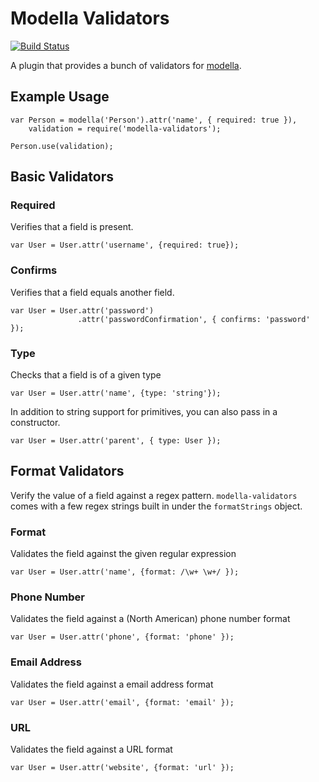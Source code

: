 # Modella Validators
[![Build Status](https://secure.travis-ci.org/modella/validators.png?branch=master)](http://travis-ci.org/modella/validators)

A plugin that provides a bunch of validators for
[modella](https://github.com/modella/modella).

## Example Usage

    var Person = modella('Person').attr('name', { required: true }),
        validation = require('modella-validators');
        
    Person.use(validation);
    

## Basic Validators

### Required

Verifies that a field is present.

    var User = User.attr('username', {required: true});

### Confirms

Verifies that a field equals another field.

    var User = User.attr('password')
                   .attr('passwordConfirmation', { confirms: 'password' });

### Type

Checks that a field is of a given type

    var User = User.attr('name', {type: 'string'});

In addition to string support for primitives, you can also pass in a
constructor.

    var User = User.attr('parent', { type: User });

## Format Validators

Verify the value of a field against a regex pattern. `modella-validators`
comes with a few regex strings built in under the `formatStrings`
object.

### Format

Validates the field against the given regular expression

    var User = User.attr('name', {format: /\w+ \w+/ });

### Phone Number

Validates the field against a (North American) phone number format

    var User = User.attr('phone', {format: 'phone' });


### Email Address

Validates the field against a email address format

    var User = User.attr('email', {format: 'email' });

### URL

Validates the field against a URL format

    var User = User.attr('website', {format: 'url' });
